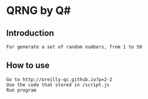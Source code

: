 # QRNG by Q#

## Introduction
```
For generate a set of random numbers, from 1 to 50
```

## How to use
```
Go to http://oreilly-qc.github.io?p=2-2
Use the code that stored in /script.js
Run program
```